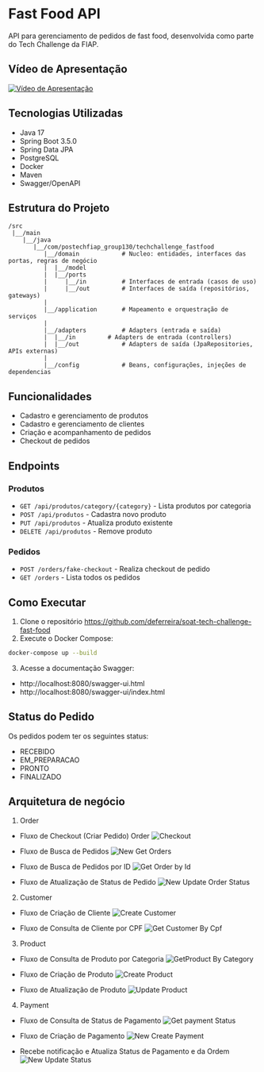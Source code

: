 # Fast Food API

API para gerenciamento de pedidos de fast food, desenvolvida como parte do Tech Challenge da FIAP.

## Vídeo de Apresentação

[![Vídeo de Apresentação](https://img.youtube.com/vi/brByCx_4ksk/0.jpg)](https://youtu.be/brByCx_4ksk)

## Tecnologias Utilizadas

- Java 17
- Spring Boot 3.5.0
- Spring Data JPA
- PostgreSQL
- Docker
- Maven
- Swagger/OpenAPI

## Estrutura do Projeto

```
/src
 |__/main
    |__/java
       |__/com/postechfiap_group130/techchallenge_fastfood
          |__/domain 			# Nucleo: entidades, interfaces das portas, regras de negócio
          |  |__/model
          |  |__/ports
          |     |__/in  		# Interfaces de entrada (casos de uso)
          |     |__/out			# Interfaces de saída (repositórios, gateways)
          |
          |__/application 		# Mapeamento e orquestração de serviços
          |
          |__/adapters 			# Adapters (entrada e saída)
          |  |__/in			# Adapters de entrada (controllers)
          |  |__/out			# Adapters de saída (JpaRepositories, APIs externas)
          |
          |__/config 			# Beans, configurações, injeções de dependencias
```

## Funcionalidades

- Cadastro e gerenciamento de produtos
- Cadastro e gerenciamento de clientes
- Criação e acompanhamento de pedidos
- Checkout de pedidos

## Endpoints

### Produtos
- `GET /api/produtos/category/{category}` - Lista produtos por categoria
- `POST /api/produtos` - Cadastra novo produto
- `PUT /api/produtos` - Atualiza produto existente
- `DELETE /api/produtos` - Remove produto

### Pedidos
- `POST /orders/fake-checkout` - Realiza checkout de pedido
- `GET /orders` - Lista todos os pedidos

## Como Executar

1. Clone o repositório 
https://github.com/deferreira/soat-tech-challenge-fast-food
2. Execute o Docker Compose:
```bash
docker-compose up --build
```

3. Acesse a documentação Swagger:
- http://localhost:8080/swagger-ui.html
- http://localhost:8080/swagger-ui/index.html

## Status do Pedido

Os pedidos podem ter os seguintes status:
- RECEBIDO
- EM_PREPARACAO
- PRONTO
- FINALIZADO

## Arquitetura de negócio

1. Order
- Fluxo de Checkout (Criar Pedido)
Order
![Checkout](https://drive.google.com/uc?export=view&id=1ZAsgklCNTtMHvifKypVWJNK0ymMNUyeD&filename=imagem.png)

- Fluxo de Busca de Pedidos
![New Get Orders](https://drive.google.com/file/d/11VQyMhUNWZEysEv7EYRwc35LxrDL9PFo/view?usp=drivesdk)

- Fluxo de Busca de Pedidos por ID
![Get Order by Id](https://drive.google.com/file/d/1AVUn7FVVSxTvVErpMYOPMTCxWK4TFCOa/view?usp=drivesdk)

- Fluxo de Atualização de Status de Pedido
![New Update Order Status](https://drive.google.com/file/d/1YwpVu4ZQ799VdKtlhcTsnvnXMT2pcdZ0/view?usp=drivesdk)

2. Customer
- Fluxo de Criação de Cliente
![Create Customer](https://drive.google.com/file/d/19nWQRlb4ebtrKKRJMqDq_M3-DsPX_NXr/view?usp=drivesdk)

- Fluxo de Consulta de Cliente por CPF
![Get Customer By Cpf](https://drive.google.com/file/d/10PtT35LG6ur5nFVfKPrtiLmNI8-GmZEN/view?usp=drivesdk)

3. Product
- Fluxo de Consulta de Produto por Categoria
![GetProduct By Category](https://drive.google.com/file/d/17xTgt2EN_NEtQc0EKIYYBUukU5fvncul/view?usp=drivesdk)

- Fluxo de Criação de Produto
![Create Product](https://drive.google.com/file/d/1HCYbOEUTX0zsV7IGiEHdt_B_aQymnfzK/view?usp=drivesdk)

- Fluxo de Atualização de Produto
![Update Product](https://drive.google.com/file/d/1FM-kZDMAkWiPJJXAi2mpIm2nb5pi-L2Y/view?usp=drivesdk)

4. Payment
- Fluxo de Consulta de Status de Pagamento
![Get payment Status](https://drive.google.com/file/d/15cMtUxSZovchB5_MfogsawedBxB2Qwj8/view?usp=drivesdk)

- Fluxo de Criação de Pagamento
![New Create Payment](https://drive.google.com/file/d/1XEut1e-fDMsPKG198Wh0k3SgpHaByY-L/view?usp=drivesdk)

- Recebe notificação e Atualiza Status de Pagamento e da Ordem
![New Update Status](https://drive.google.com/file/d/15USTvFBMc8RK9K7a2pyOigPc-jUCHfkB/view?usp=drivesdk)